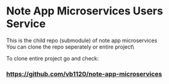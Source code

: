 # Note App Microservices Users Service

This is the child repo (submodule) of note app microservices\
You can clone the repo seperately or entire project\

To clone entire project go and check:

### https://github.com/vb1120/note-app-microservices
